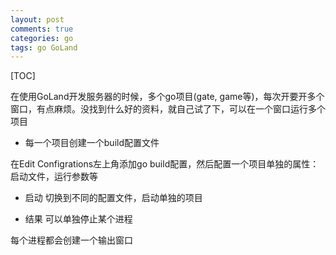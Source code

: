 ```yaml
---
layout: post
comments: true
categories: go
tags: go GoLand
---
```


[TOC]

在使用GoLand开发服务器的时候，多个go项目(gate, game等)，每次开要开多个窗口，有点麻烦。没找到什么好的资料，就自己试了下，可以在一个窗口运行多个项目

* 每一个项目创建一个build配置文件

在Edit Configrations左上角添加go build配置，然后配置一个项目单独的属性：启动文件，运行参数等


* 启动
切换到不同的配置文件，启动单独的项目


* 结果
可以单独停止某个进程


每个进程都会创建一个输出窗口


